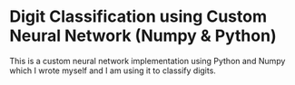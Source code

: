 # Digit Classification using Custom Neural Network (Numpy & Python)

This is a custom neural network implementation using Python and Numpy which I wrote myself and I am using it to classify digits.
